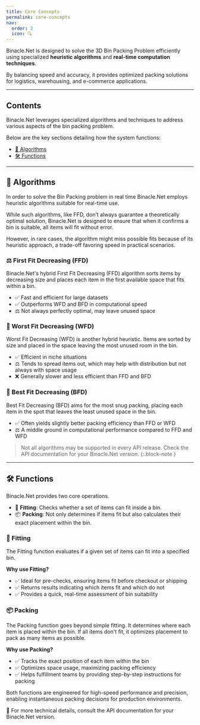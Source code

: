 ```yaml
---
title: Core Concepts
permalink: core-concepts
nav:
  order: 2
  icon: 🔍
---
```



Binacle.Net is designed to solve the 3D Bin Packing Problem efficiently using specialized 
**heuristic algorithms** and **real-time computation techniques**. 

By balancing speed and accuracy, it provides optimized packing solutions for logistics, warehousing, 
and e-commerce applications.

---


## Contents
Binacle.Net leverages specialized algorithms and techniques to address various aspects of the bin packing problem.

Below are the key sections detailing how the system functions:
- [🧠 Algorithms](#algorithms)
- [🛠️ Functions](#functions)

---

## 🧠 Algorithms
In order to solve the Bin Packing problem in real time Binacle.Net employs heuristic algorithms suitable for real-time use.

While such algorithms, like FFD, don’t always guarantee a theoretically optimal solution,
Binacle.Net is designed to ensure that when it confirms a bin is suitable, all items will fit without error. 

However, in rare cases, the algorithm might miss possible fits because of its heuristic approach,
a trade-off favoring speed in practical scenarios.

### ⚖️ First Fit Decreasing (FFD)
Binacle.Net's hybrid First Fit Decreasing (FFD) algorithm sorts items by decreasing size and places each item in the 
first available space that fits within a bin.

- ✅ Fast and efficient for large datasets
- ✅ Outperforms WFD and BFD in computational speed
- ⚖️ Not always perfectly optimal, may leave unused space

### 🧊 Worst Fit Decreasing (WFD)
Worst Fit Decreasing (WFD) is another hybrid heuristic. 
Items are sorted by size and placed in the space leaving the most unused room in the bin.

- ✅ Efficient in niche situations
- ⚖️ Tends to spread items out, which may help with distribution but not always with space usage
- ❌ Generally slower and less efficient than FFD and BFD

### 📏 Best Fit Decreasing (BFD)
Best Fit Decreasing (BFD) aims for the most snug packing, placing each item in the spot that leaves the least
unused space in the bin.

- ✅ Often yields slightly better packing efficiency than FFD or WFD
- ⚖️ A middle ground in computational performance compared to FFD and WFD


> Not all algorithms may be supported in every API release. Check the API documentation for your Binacle.Net version.
{:.block-note }

---

## 🛠️ Functions
Binacle.Net provides two core operations.

- 🧩 **Fitting**: Checks whether a set of items can fit inside a bin.
- 📦 **Packing**: Not only determines if items fit but also calculates their exact placement within the bin.

### 🧩 Fitting
The Fitting function evaluates if a given set of items can fit into a specified bin.

**Why use Fitting?**
- ✅ Ideal for pre-checks, ensuring items fit before checkout or shipping
- ✅ Returns results indicating which items fit and which do not
- ✅ Provides a quick, real-time assessment of bin suitability

### 📦 Packing
The Packing function goes beyond simple fitting. It determines where each item is placed within the bin. If all items don't fit, it optimizes placement to pack as many items as possible.

**Why use Packing?**
- ✅ Tracks the exact position of each item within the bin
- ✅ Optimizes space usage, maximizing packing efficiency
- ✅ Helps fulfillment teams by providing step-by-step instructions for packing


Both functions are engineered for high-speed performance and precision, enabling instantaneous packing decisions for production environments.

📌 For more technical details, consult the API documentation for your Binacle.Net version.